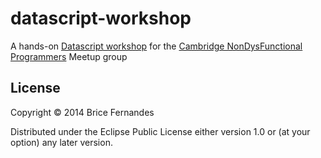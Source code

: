# datascript-workshop

A hands-on [Datascript workshop](http://www.meetup.com/Cambridge-NonDysFunctional-Programmers/events/206695032/) for the [Cambridge NonDysFunctional Programmers](http://www.meetup.com/Cambridge-NonDysFunctional-Programmers/) Meetup group


## License

Copyright © 2014 Brice Fernandes

Distributed under the Eclipse Public License either version 1.0 or (at
your option) any later version.
